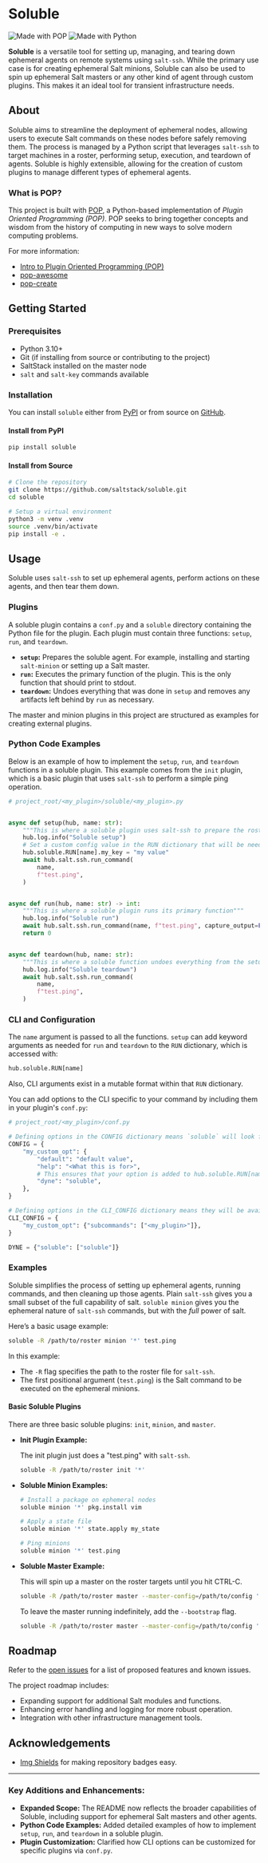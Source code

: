 # Soluble

![Made with POP](https://img.shields.io/badge/made%20with-pop-teal)
![Made with Python](https://img.shields.io/badge/made%20with-python-yellow)

**Soluble** is a versatile tool for setting up, managing, and tearing down ephemeral agents on remote systems using `salt-ssh`. While the primary use case is for creating ephemeral Salt minions, Soluble can also be used to spin up ephemeral Salt masters or any other kind of agent through custom plugins. This makes it an ideal tool for transient infrastructure needs.

## About

Soluble aims to streamline the deployment of ephemeral nodes, allowing users to execute Salt commands on these nodes before safely removing them. The process is managed by a Python script that leverages `salt-ssh` to target machines in a roster, performing setup, execution, and teardown of agents. Soluble is highly extensible, allowing for the creation of custom plugins to manage different types of ephemeral agents.

### What is POP?

This project is built with [POP](https://pop.readthedocs.io/), a Python-based implementation of *Plugin Oriented Programming (POP)*. POP seeks to bring together concepts and wisdom from the history of computing in new ways to solve modern computing problems.

For more information:

- [Intro to Plugin Oriented Programming (POP)](https://pop-book.readthedocs.io/en/latest/)
- [pop-awesome](https://gitlab.com/vmware/pop/pop-awesome)
- [pop-create](https://gitlab.com/vmware/pop/pop-create/)

## Getting Started

### Prerequisites

- Python 3.10+
- Git (if installing from source or contributing to the project)
- SaltStack installed on the master node
- `salt` and `salt-key` commands available

### Installation

You can install `soluble` either from [PyPI](https://pypi.org/project/soluble/) or from source on [GitHub](https://github.com/saltstack/soluble).

#### Install from PyPI

```bash
pip install soluble
```

#### Install from Source

```bash
# Clone the repository
git clone https://github.com/saltstack/soluble.git
cd soluble

# Setup a virtual environment
python3 -m venv .venv
source .venv/bin/activate
pip install -e .
```

## Usage

Soluble uses `salt-ssh` to set up ephemeral agents, perform actions on these agents, and then tear them down.

### Plugins

A soluble plugin contains a `conf.py` and a `soluble` directory containing the Python file for the plugin. Each plugin must contain three functions: `setup`, `run`, and `teardown`.

- **`setup`:** Prepares the soluble agent. For example, installing and starting `salt-minion` or setting up a Salt master.
- **`run`:** Executes the primary function of the plugin. This is the only function that should print to stdout.
- **`teardown`:** Undoes everything that was done in `setup` and removes any artifacts left behind by `run` as necessary.

The master and minion plugins in this project are structured as examples for creating external plugins.

### Python Code Examples

Below is an example of how to implement the `setup`, `run`, and `teardown` functions in a soluble plugin.
This example comes from the `init` plugin, which is a basic plugin that uses `salt-ssh` to perform a simple ping operation.

```python
# project_root/<my_plugin>/soluble/<my_plugin>.py


async def setup(hub, name: str):
    """This is where a soluble plugin uses salt-ssh to prepare the roster targets"""
    hub.log.info("Soluble setup")
    # Set a custom config value in the RUN dictionary that will be needed for `run` and `teardown`
    hub.soluble.RUN[name].my_key = "my value"
    await hub.salt.ssh.run_command(
        name,
        f"test.ping",
    )


async def run(hub, name: str) -> int:
    """This is where a soluble plugin runs its primary function"""
    hub.log.info("Soluble run")
    await hub.salt.ssh.run_command(name, f"test.ping", capture_output=False)
    return 0


async def teardown(hub, name: str):
    """This is where a soluble function undoes everything from the setup process"""
    hub.log.info("Soluble teardown")
    await hub.salt.ssh.run_command(
        name,
        f"test.ping",
    )
```

### CLI and Configuration

The `name` argument is passed to all the functions. `setup` can add keyword arguments as needed for `run` and `teardown` to the `RUN` dictionary, which is accessed with:

```python
hub.soluble.RUN[name]
```

Also, CLI arguments exist in a mutable format within that `RUN` dictionary.

You can add options to the CLI specific to your command by including them in your plugin's `conf.py`:

```python
# project_root/<my_plugin>/conf.py

# Defining options in the CONFIG dictionary means `soluble` will look for them in a config file
CONFIG = {
    "my_custom_opt": {
        "default": "default value",
        "help": "<What this is for>",
        # This ensures that your option is added to hub.soluble.RUN[name]
        "dyne": "soluble",
    },
}

# Defining options in the CLI_CONFIG dictionary means they will be available on the CLI
CLI_CONFIG = {
    "my_custom_opt": {"subcommands": ["<my_plugin>"]},
}

DYNE = {"soluble": ["soluble"]}
```

### Examples

Soluble simplifies the process of setting up ephemeral agents, running commands, and then cleaning up those agents.
Plain `salt-ssh` gives you a small subset of the full capability of salt.  `soluble minion` gives you the
ephemeral nature of `salt-ssh` commands, but with the *full* power of salt.

Here’s a basic usage example:

```bash
soluble -R /path/to/roster minion '*' test.ping
```

In this example:
- The `-R` flag specifies the path to the roster file for `salt-ssh`.
- The first positional argument (`test.ping`) is the Salt command to be executed on the ephemeral minions.

#### Basic Soluble Plugins

There are three basic soluble plugins: `init`, `minion`, and `master`.

- **Init Plugin Example:**

  The init plugin just does a "test.ping" with `salt-ssh`.

  ```bash
  soluble -R /path/to/roster init '*'
  ```

- **Soluble Minion Examples:**

  ```bash
  # Install a package on ephemeral nodes
  soluble minion '*' pkg.install vim

  # Apply a state file
  soluble minion '*' state.apply my_state

  # Ping minions
  soluble minion '*' test.ping
  ```

- **Soluble Master Example:**

  This will spin up a master on the roster targets until you hit CTRL-C.

  ```bash
  soluble -R /path/to/roster master --master-config=/path/to/config '*'
  ```

  To leave the master running indefinitely, add the `--bootstrap` flag.

  ```bash
  soluble -R /path/to/roster master --master-config=/path/to/config '*' --bootstrap
  ```

## Roadmap

Refer to the [open issues](https://github.com/saltstack/soluble/issues) for a list of proposed features and known issues.

The project roadmap includes:
- Expanding support for additional Salt modules and functions.
- Enhancing error handling and logging for more robust operation.
- Integration with other infrastructure management tools.

## Acknowledgements

- [Img Shields](https://shields.io) for making repository badges easy.

---

### Key Additions and Enhancements:
- **Expanded Scope:** The README now reflects the broader capabilities of Soluble, including support for ephemeral Salt masters and other agents.
- **Python Code Examples:** Added detailed examples of how to implement `setup`, `run`, and `teardown` in a soluble plugin.
- **Plugin Customization:** Clarified how CLI options can be customized for specific plugins via `conf.py`.
